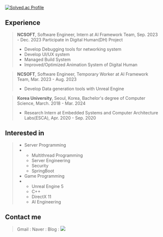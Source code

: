 [![Solved.ac Profile](http://mazassumnida.wtf/api/generate_badge?boj=ajdxjdrnfl)](https://solved.ac/ajdxjdrnfl)

## Experience
> **NCSOFT**, Software Engineer, Intern at AI Framework Team, Sep. 2023 - Dec. 2023
> Participate in Digital Human(DH) Project
> - Develop Debugging tools for networking system
> - Develop UI/UX system 
> - Managed Build System 
> - Improved/Optimized Animation System of Digital Human

> **NCSOFT**, Software Engineer, Temporary Worker at AI Framework Team, Mar. 2023 - Aug. 2023
> - Develop Data generation tools with Unreal Engine

> **Korea University**, Seoul, Korea, Bachelor's degree of Computer Science, March. 2018 - Mar. 2024
> - Research Intern at Embedded Systems and Computer Architecture Labs(ESCA), Apr. 2020 - Sep. 2020

## Interested in
> - Server Programming
> - - Multithread Programming
>   - Server Engineering
>   - Security
>   - SpringBoot
> - Game Programming
> - - Unreal Engine 5
>   - C++
>   - DirectX 11
>   - AI Engineering

## Contact me
> Gmail :
> Naver :
> Blog : <a href="https://ajdxjdrnfld.tistory.com/" target="_blank"><img src="https://img.shields.io/badge/Tistroy-FFFFFF?style=for-the-badge&logo=Tistroy&logoColor=000000"/></a>
<!---
ajdxjdrnfl/ajdxjdrnfl is a ✨ special ✨ repository because its `README.md` (this file) appears on your GitHub profile.
You can click the Preview link to take a look at your changes.
--->
